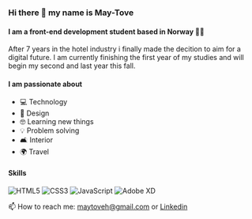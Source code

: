 ### Hi there 👋 my name is May-Tove 
#### I am a front-end development student based in Norway :woman_technologist:

After 7 years in the hotel industry i finally made the decition to aim for a digital future. I am currently finishing the first year of my studies and will begin my second and last year this fall.

#### I am passionate about
- :computer: Technology
- :art: Design
- :nerd_face: Learning new things
- :bulb: Problem solving
- :couch_and_lamp: Interior
- :earth_africa: Travel

#### Skills
![HTML5](https://img.shields.io/badge/html5-%23E34F26.svg?style=for-the-badge&logo=html5&logoColor=white)
![CSS3](https://img.shields.io/badge/css3-%231572B6.svg?style=for-the-badge&logo=css3&logoColor=white) 
![JavaScript](https://img.shields.io/badge/javascript-%23323330.svg?style=for-the-badge&logo=javascript&logoColor=%23F7DF1E)
![Adobe XD](https://img.shields.io/badge/Adobe%20XD-470137?style=for-the-badge&logo=Adobe%20XD&logoColor=#FF61F6) 

📫 How to reach me: maytoveh@gmail.com or [Linkedin](www.linkedin.com/in/may-tove-hovdal-24b406153)

<!--
**May-Tove/May-Tove** is a ✨ _special_ ✨ repository because its `README.md` (this file) appears on your GitHub profile.

Here are some ideas to get you started:

- 🔭 I’m currently 
- 🌱 I’m currently learning ...
- 👯 I’m looking to collaborate on ...
- 🤔 I’m looking for help with ...
- 💬 Ask me about ...
- 📫 How to reach me: 

-->
